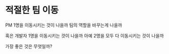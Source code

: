 # 적절한 팀 이동


PM 1명을 이동시키는 것이 나을까
팀의 역할을 바꾸는게 나을까

혹은 개발자 1명을 이동시키는 것이 나을까
아예 2명을 모두 다 이동시키는 것이 나을까

가장 좋은 것은 무엇일까?